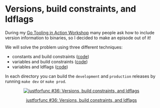 # Versions, build constraints, and ldflags

During my [Go Tooling in Action Workshop](https://github.com/campoy/go-tooling-workshop)
many people ask how to include version information to binaries,
so I decided to make an episode out of it!

We will solve the problem using three different techniques:

- constants and build constraints ([code](consts))
- variables and build constraints ([code](vars))
- variables and ldflags ([code](ldflags))

In each directory you can build the `development` and `production`
releases by running `make dev` or `make prod`.

<div style="text-align:center">
    <a href="https://youtu.be/-XSlev-d7UY">
        <img src="https://img.youtube.com/vi/-XSlev-d7UY/0.jpg" alt="justforfunc #36: Versions, build constraints, and ldflags">
        <p>justforfunc #36: Versions, build constraints, and ldflags</p>
    </a>
</div>
